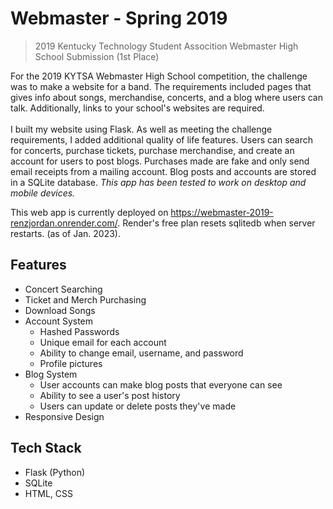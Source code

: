 # Webmaster - Spring 2019
>2019 Kentucky Technology Student Assocition Webmaster High School Submission (1st Place)

For the 2019 KYTSA Webmaster High School competition, the challenge was to make a website for a band. The requirements included pages that gives info about songs, merchandise, 
concerts, and a blog where users can talk. Additionally, links to your school's websites are required. <br/><br/>
I built my website using Flask. As well as meeting the challenge requirements, I added additional quality of life features. 
Users can search for concerts, purchase tickets, purchase merchandise, and create an account for users to post blogs.
Purchases made are fake and only send email receipts from a mailing account. Blog posts and accounts are stored in a SQLite database.
*This app has been tested to work on desktop and mobile devices.*

This web app is currently deployed on https://webmaster-2019-renzjordan.onrender.com/. Render's free plan resets sqlitedb when server restarts. (as of Jan. 2023).
<br/>

## Features

* Concert Searching
* Ticket and Merch Purchasing
* Download Songs
* Account System
  * Hashed Passwords
  * Unique email for each account
  * Ability to change email, username, and password
  * Profile pictures
* Blog System
  * User accounts can make blog posts that everyone can see
  * Ability to see a user's post history
  * Users can update or delete posts they've made
* Responsive Design
  
 

## Tech Stack

* Flask (Python)
* SQLite
* HTML, CSS
